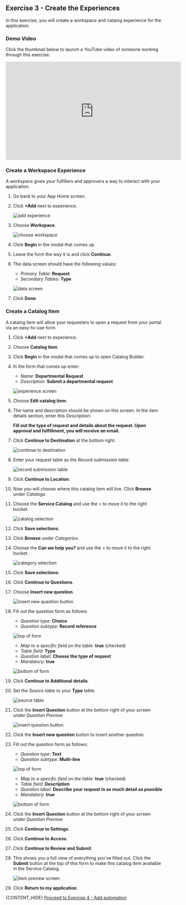## Exercise 3 - Create the Experiences

In this exercise, you will create a workspace and catalog experience for the application.

### Demo Video

Click the thumbnail below to launch a YouTube video of someone working through this exercise. 

<!--[![Overall app build video](https://img.youtube.com/vi/1_qtlNEraj8/0.jpg)](https://www.youtube.com/watch?v=1_qtlNEraj8)-->

<iframe id="video" width="560" height="315" src="https://www.youtube.com/embed/1_qtlNEraj8/" frameborder="0" allow="autoplay; encrypted-media" allowfullscreen=""></iframe>

### Create a Workspace Experience

A workspace gives your fulfillers and approvers a way to interact with your application.

1. Go back to your App Home screen.

1. Click **+Add** next to experience.

    ![add experience](images/2021-10-06-14-33-16.png)

1. Choose **Workspace**.

    ![choose workspace](images/2021-10-06-14-33-41.png)

1. Click **Begin** in the modal that comes up.

1. Leave the form the way it is and click **Continue**.

1. The data screen should have the following values:

    * _Primary Table_: **Request**
    * _Secondary Tables_: **Type**

    ![data screen](images/2021-10-06-14-34-26.png)

1. Click **Done**.

### Create a Catalog Item

A catalog item will allow your requesters to open a request from your portal via an easy-to-use form.

1. Click **+Add** next to experience.

1. Choose **Catalog item**.

1. Click **Begin** in the modal that comes up to open Catalog Builder.

1. In the form that comes up enter:

    * _Name_: **Departmental Request**
    * _Description_: **Submit a departmental request**

    ![experience screen](images/2021-10-06-14-36-18.png)

1. Choose **Edit catalog item**.

1. The name and description should be shown on this screen. In the item details section, enter this _Description_:

    **Fill out the type of request and details about the request. Upon approval and fulfillment, you will receive an email.**

1. Click **Continue to Destination** at the bottom right.

    ![continue to destination](images/2021-10-06-14-37-08.png)

1. Enter your request table as the _Record submission table_.

    ![record submission table](images/2021-10-06-14-38-03.png)

1. Click **Continue to Location**.

1. Now you will choose where this catalog item will live. Click **Browse** under _Catalogs_.

1. Choose the **Service Catalog** and use the \> to move it to the right bucket.

    ![catalog selection](images/2021-10-06-14-38-46.png)

1. Click **Save selections**.

1. Click **Browse** under _Categories_.

1. Choose the **Can we help you?** and use the \> to move it to the right bucket.

    ![category selection](images/2021-10-06-14-39-14.png)

1. Click **Save selections**.

1. Click **Continue to Questions**.

1. Choose **Insert new question**.

    ![insert new question button](images/2021-10-06-14-39-39.png)

1. Fill out the question form as follows:

    * _Question type_: **Choice**
    * _Question subtype_: **Record reference**

    ![top of form](images/2021-10-06-14-41-21.png)

    * _Map to a specific field on the table_: **true** (checked)
    * _Table field_: **Type**
    * _Question label_: **Choose the type of request**
    * _Mandatory_: **true**

    ![bottom of form](images/2021-10-06-14-40-53.png)

1. Click **Continue to Additional details**.

1. Set the _Source table_ to your **Type** table.

    ![source table](images/2021-10-06-14-44-11.png)

1. Click the **Insert Question** button at the bottom right of your screen under _Question Preview_.

    ![insert question button](images/2021-10-06-14-45-20.png)

1. Click the **Insert new question** button to insert another question.

1. Fill out the question form as follows:

    * _Question type_: **Text**
    * _Question subtype_: **Multi-line**

    ![top of form](images/2021-10-06-14-45-54.png)

    * _Map to a specific field on the table_: **true** (checked)
    * _Table field_: **Description**
    * _Question label_: **Describe your request in as much detail as possible**
    * _Mandatory_: **true**

    ![bottom of form](images/2021-10-06-14-47-13.png)

1. Click the **Insert Question** button at the bottom right of your screen under _Question Preview_.

1. Click **Continue to Settings**.

1. Click **Continue to Access**.

1. Click **Continue to Review and Submit**.

1. This shows you a full view of everything you've filled out. Click the **Submit** button at the top of this form to make this catalog item available in the Service Catalog.

    ![item preview screen](images/2021-10-06-14-59-01.png)

1. Click **Return to my application**.

{CONTENT_HIDE} [Proceed to Exercise 4 - Add automation](Exercise4-Automation.md)